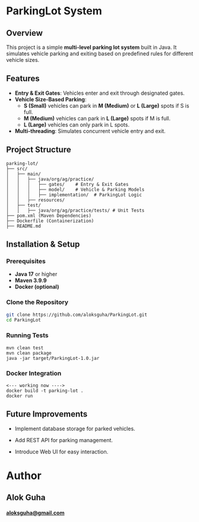 # ParkingLot System

## Overview
This project is a simple **multi-level parking lot system** built in Java. It simulates vehicle parking and exiting based on predefined rules for different vehicle sizes.

## Features
- **Entry & Exit Gates**: Vehicles enter and exit through designated gates.
- **Vehicle Size-Based Parking**:
    - **S (Small)** vehicles can park in **M (Medium)** or **L (Large)** spots if S is full.
    - **M (Medium)** vehicles can park in **L (Large)** spots if M is full.
    - **L (Large)** vehicles can only park in L spots.
- **Multi-threading**: Simulates concurrent vehicle entry and exit.

## Project Structure

```
parking-lot/
├── src/
│   ├── main/
│   │   ├── java/org/ag/practice/
│   │   │   ├── gates/    # Entry & Exit Gates
│   │   │   ├── model/    # Vehicle & Parking Models
│   │   │   ├── implementation/  # ParkingLot Logic
│   │   ├── resources/
│   ├── test/
│   │   ├── java/org/ag/practice/tests/ # Unit Tests
├── pom.xml (Maven Dependencies)
├── Dockerfile (Containerization)
├── README.md
```
## Installation & Setup

### Prerequisites
- **Java 17** or higher
- **Maven 3.9.9**
- **Docker (optional)**

### Clone the Repository
```sh
git clone https://github.com/aloksguha/ParkingLot.git
cd ParkingLot
```
### Running Tests
```
mvn clean test
mvn clean package
java -jar target/ParkingLot-1.0.jar
```
### Docker Integration

```
<--- working now ---->
docker build -t parking-lot .
docker run 
```

## Future Improvements

- Implement database storage for parked vehicles.

- Add REST API for parking management.

- Introduce Web UI for easy interaction.

# Author

## Alok Guha
#### aloksguha@gmail.com



